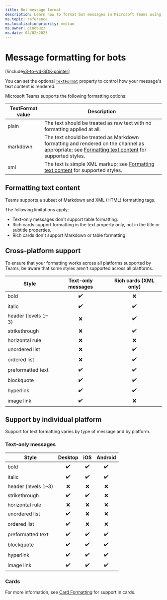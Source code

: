 ```yaml
---
title: Bot message format
description: Learn how to format bot messages in Microsoft Teams using  Microsoft 365 Agents SDK (previously known as Bot Framework SDK) including Markdown and HTML tags with platform-specific limitations.
ms.topic: reference
ms.localizationpriority: medium
ms.owner: ginobuzz
ms.date: 04/02/2023
---
```

# Message formatting for bots

[!include[v3-to-v4-SDK-pointer](~/includes/v3-to-v4-pointer-bots.md)]

You can set the optional [`TextFormat`](/bot-framework/dotnet/bot-builder-dotnet-create-messages#customizing-a-message) property to control how your message's text content is rendered.

Microsoft Teams supports the following formatting options:

| TextFormat value | Description |
| --- | --- |
| plain | The text should be treated as raw text with no formatting applied at all. |
| markdown | The text should be treated as Markdown formatting and rendered on the channel as appropriate; see [Formatting text content](#formatting-text-content) for supported styles. |
| xml | The text is simple XML markup; see [Formatting text content](#formatting-text-content) for supported styles. |

## Formatting text content

Teams supports a subset of Markdown and XML (HTML) formatting tags.

The following limitations apply:

* Text-only messages don't support table formatting.
* Rich cards support formatting in the text property only, not in the title or subtitle properties.
* Rich cards don't support Markdown or table formatting.

## Cross-platform support

To ensure that your formatting works across all platforms supported by Teams, be aware that some styles aren't supported across all platforms.

| Style                     | Text-only messages | Rich cards (XML only) |
| ---                       | :---: | :---: |
| bold                      | ✔️️ | ❌ |
| italic                    | ✔️ | ✔️ |
| header (levels 1&ndash;3) | ❌ | ✔️ |
| strikethrough             | ❌ | ✔️ |
| horizontal rule           | ❌ | ❌ |
| unordered list            | ❌ | ✔️ |
| ordered list              | ❌ | ✔️ |
| preformatted text         | ✔️ | ✔️ |
| blockquote                | ✔️ | ✔️ |
| hyperlink                 | ✔️ | ✔️ |
| image link                | ✔️ | ❌ |

## Support by individual platform

Support for text formatting varies by type of message and by platform.

### Text-only messages

| Style                     | Desktop | iOS | Android |
| ---                       | :---: | :---: | :---: |
| bold                      | ✔️ | ✔️ | ✔️ |
| italic                    | ✔️ | ✔️ | ✔️ |
| header (levels 1&ndash;3) | ❌ | ❌ | ❌ |
| strikethrough             | ✔️ | ✔️ | ❌ |
| horizontal rule           | ❌ | ❌ | ❌ |
| unordered list            | ✔️ | ❌ | ❌ |
| ordered list              | ✔️ | ❌ | ❌ |
| preformatted text         | ✔️ | ✔️ | ✔️ |
| blockquote                | ✔️ | ✔️ | ✔️ |
| hyperlink                 | ✔️ | ✔️ | ✔️ |
| image link                | ✔️ | ✔️ | ✔️ |

### Cards

For more information, see [Card Formatting](~/task-modules-and-cards/cards/cards-format.md) for support in cards.
